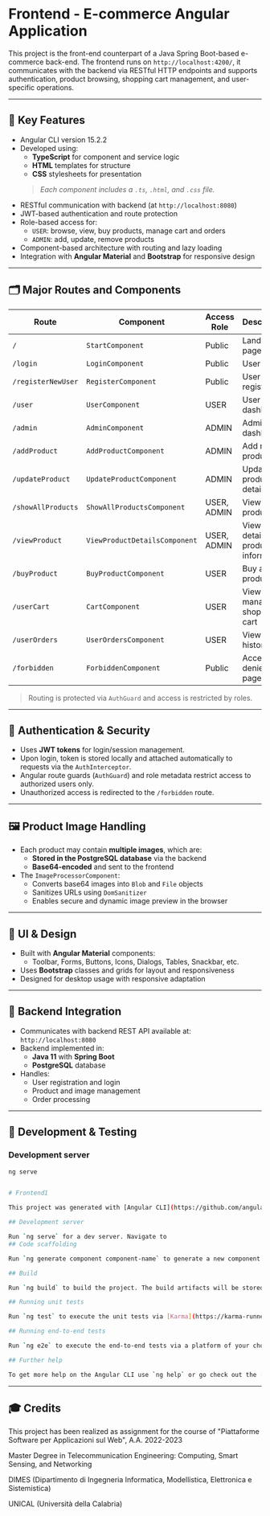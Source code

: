 # Frontend - E-commerce Angular Application

This project is the front-end counterpart of a Java Spring Boot-based e-commerce back-end. The frontend runs on `http://localhost:4200/`, it communicates with the backend via RESTful HTTP endpoints and supports authentication, product browsing, shopping cart management, and user-specific operations.

---

## 🔧 Key Features

- Angular CLI version 15.2.2
- Developed using:
  - **TypeScript** for component and service logic
  - **HTML** templates for structure
  - **CSS** stylesheets for presentation  
  > _Each component includes a `.ts`, `.html`, and `.css` file._
- RESTful communication with backend (at `http://localhost:8080`)
- JWT-based authentication and route protection
- Role-based access for:
  - `USER`: browse, view, buy products, manage cart and orders
  - `ADMIN`: add, update, remove products
- Component-based architecture with routing and lazy loading
- Integration with **Angular Material** and **Bootstrap** for responsive design

---

## 🗂️ Major Routes and Components

| Route                | Component                  | Access Role | Description                                    |
|---------------------|----------------------------|-------------|------------------------------------------------|
| `/`                 | `StartComponent`           | Public      | Landing page                                   |
| `/login`            | `LoginComponent`           | Public      | User login                                     |
| `/registerNewUser`  | `RegisterComponent`        | Public      | User registration                              |
| `/user`             | `UserComponent`            | USER        | User dashboard                                 |
| `/admin`            | `AdminComponent`           | ADMIN       | Admin dashboard                                |
| `/addProduct`       | `AddProductComponent`      | ADMIN       | Add new product                                |
| `/updateProduct`    | `UpdateProductComponent`   | ADMIN       | Update product details                         |
| `/showAllProducts`  | `ShowAllProductsComponent` | USER, ADMIN | View all products                              |
| `/viewProduct`      | `ViewProductDetailsComponent` | USER, ADMIN | View detailed product information              |
| `/buyProduct`       | `BuyProductComponent`      | USER        | Buy a product                                  |
| `/userCart`         | `CartComponent`            | USER        | View and manage shopping cart                  |
| `/userOrders`       | `UserOrdersComponent`      | USER        | View order history                             |
| `/forbidden`        | `ForbiddenComponent`       | Public      | Access denied page                             |

> Routing is protected via `AuthGuard` and access is restricted by roles.

---

## 🔐 Authentication & Security

- Uses **JWT tokens** for login/session management.
- Upon login, token is stored locally and attached automatically to requests via the `AuthInterceptor`.
- Angular route guards (`AuthGuard`) and role metadata restrict access to authorized users only.
- Unauthorized access is redirected to the `/forbidden` route.

---

## 🖼️ Product Image Handling

- Each product may contain **multiple images**, which are:
  - **Stored in the PostgreSQL database** via the backend
  - **Base64-encoded** and sent to the frontend
- The `ImageProcessorComponent`:
  - Converts base64 images into `Blob` and `File` objects
  - Sanitizes URLs using `DomSanitizer`
  - Enables secure and dynamic image preview in the browser

---

## 🎨 UI & Design

- Built with **Angular Material** components:
  - Toolbar, Forms, Buttons, Icons, Dialogs, Tables, Snackbar, etc.
- Uses **Bootstrap** classes and grids for layout and responsiveness
- Designed for desktop usage with responsive adaptation

---

## 🔗 Backend Integration

- Communicates with backend REST API available at:  
  `http://localhost:8080`
- Backend implemented in:
  - **Java 11** with **Spring Boot**
  - **PostgreSQL** database
- Handles:
  - User registration and login
  - Product and image management
  - Order processing

---

## 🧪 Development & Testing

### Development server
```bash
ng serve


# Frontend1

This project was generated with [Angular CLI](https://github.com/angular/angular-cli) version 15.2.2.

## Development server

Run `ng serve` for a dev server. Navigate to 
## Code scaffolding

Run `ng generate component component-name` to generate a new component. You can also use `ng generate directive|pipe|service|class|guard|interface|enum|module`.

## Build

Run `ng build` to build the project. The build artifacts will be stored in the `dist/` directory.

## Running unit tests

Run `ng test` to execute the unit tests via [Karma](https://karma-runner.github.io).

## Running end-to-end tests

Run `ng e2e` to execute the end-to-end tests via a platform of your choice. To use this command, you need to first add a package that implements end-to-end testing capabilities.

## Further help

To get more help on the Angular CLI use `ng help` or go check out the [Angular CLI Overview and Command Reference](https://angular.io/cli) page.
```

---

## 🎓 Credits 
This project has been realized as assignment for the course of "Piattaforme Software per Applicazioni sul Web", A.A. 2022-2023

Master Degree in Telecommunication Engineering: Computing, Smart Sensing, and Networking

DIMES (Dipartimento di Ingegneria Informatica, Modellistica, Elettronica e Sistemistica)

UNICAL (Università della Calabria)

